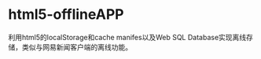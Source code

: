 html5-offlineAPP
================

利用html5的localStorage和cache manifes以及Web SQL Database实现离线存储，类似与网易新闻客户端的离线功能。
